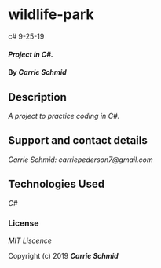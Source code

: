 # wildlife-park
c# 9-25-19


#### _Project in C#._

#### By _**Carrie Schmid**_

## Description

_A project to practice coding in C#._


## Support and contact details


_Carrie Schmid: carriepederson7@gmail.com_

## Technologies Used

_C#_

### License

*MIT Liscence*

Copyright (c) 2019 **_Carrie Schmid_**
